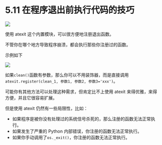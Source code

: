 # 5.11 在程序退出前执行代码的技巧
![](http://image.iswbm.com/20200804124133.png)

使用 atexit 这个内置模块，可以很方便地注册退出函数。

不管你在哪个地方导致程序崩溃，都会执行那些你注册过的函数。

示例如下

![](http://image.iswbm.com/20200510112133.png)

如果`clean()`函数有参数，那么你可以不用装饰器，而是直接调用`atexit.register(clean_1, 参数1, 参数2, 参数3='xxx')`。

可能你有其他方法可以处理这种需求，但肯定比不上使用 atexit 来得优雅，来得方便，并且它很容易扩展。

但是使用 atexit 仍然有一些局限性，比如：

- 如果程序是被你没有处理过的系统信号杀死的，那么注册的函数无法正常执行。
- 如果发生了严重的 Python 内部错误，你注册的函数无法正常执行。
- 如果你手动调用了`os._exit()`，你注册的函数无法正常执行。


